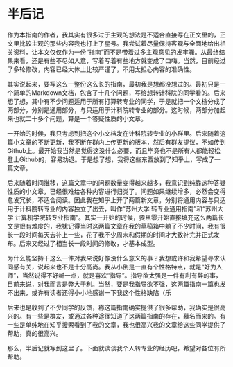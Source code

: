 # 半后记

作为本指南的作者，我其实有很多过于主观的想法是不适合直接写在正文里的，正文里比较主观的那些内容我也打上了星号。我尝试着尽量保持客观与全面地给出相关资料，让本文仅仅作为一份“指南”而不是带着过多主观意见的发牢骚。从最终结果来看，还是有些不尽如人意，写着写着有些地方就变成了口嗨。当然，目前经过了多轮修改，内容已经大体上比较严谨了，不用太担心内容的准确性。

其实说起来，要写这么一整份这么长的指南，最初我是想都没想过的。最初只是一个简单的Markdown文档，包含了十几个问题，写给想转计科院的同学看的。后来想了想，其中有不少问题适用于所有打算转专业的同学，于是就把一个文档分成了两部分，分别是通用部分，与只适用于计科院转专业的部分。这时候，两部分加起来也就二十多个问题，算是一个答疑性质的小文章。

一开始的时候，我只考虑到把这个小文档发在计科院转专业的小群里。后来随着这篇小文章的不断更新，我不断在群内上传更新的版本，然后有群友提议，不如传到Github上。最开始我当然是觉得这没什么必要，而且毕竟也不是所有人都能轻松登上Github的，容易劝退。于是想了想，我将这些东西放到了知乎上，写成了一篇文章。

后来随着时间推移，这篇文章中的问题数量变得越来越多，我意识到纯靠这种答疑性质的小文章，已经很难给各种内容进行归类了。问题如果继续增多，必然会变得愈发冗长，不适合阅读。因此我在知乎上开了两篇新文章，分别将通用内容与只适用于计科院转专业的内容独立了出去，叫作“苏州大学 转专业通用指南”和“苏州大学 计算机学院转专业指南”。其实一开始的时候，要从零开始直接填充这么两篇长文是很有难度的，我犹记得当时这两篇文章在我的草稿箱中躺了不少时间，我有很长一段时间每天去补上一些，花了我不少周末和假期的时间才大致补完并正式发布。后来又经过了相当长一段时间的修改，才基本成型。

为什么能坚持干这么一件对我来说好像没什么意义的事？我想或许和我希望寻求认同感有关，说起来也不是十分高尚。我从小倒是一直有个性格特点，就是“好为人师”，当然说得不好听一点，就是喜欢“指导”。指导欲太强是一件有利有弊的事，目前来说，对我而言是弊大于利。当然，要是我指导欲不强，这两篇指南一篇也发不出来，或许有读者还得小小地感谢一下我这个性格缺陷（乐

后来也是收到了不少同学的反馈，称这篇指南确实提供了很多帮助，我确实是很高兴的。有一些是群友，或通过各种途径知道了这两篇指南的存在，慕名而来的。有一些是单纯地在知乎搜索看到了我的文章，我也很高兴我的文章给这些同学提供了帮助，真的很高兴。

那么，半后记就写到这里了。下面就谈谈我个人转专业的经历吧，希望对各位有所帮助。

